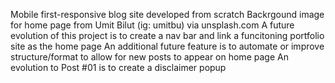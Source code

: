 Mobile first-responsive blog site developed from scratch
Backrgound image for home page from Umit Bilut (ig: umitbu) via unsplash.com
A future evolution of this project is to create a nav bar and link a funcitoning portfolio site as the home page
An additional future feature is to automate or improve structure/format to allow for new posts to appear on home page
An evolution to Post #01 is to create a disclaimer popup